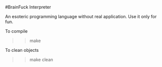 #BrainFuck Interpreter

An esoteric programming language without real application.
Use it only for fun.

To compile
>>make

To clean objects
>>make clean
